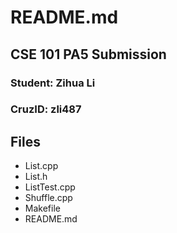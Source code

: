 # README.md
## CSE 101 PA5 Submission

### Student: Zihua Li
### CruzID: zli487


## Files

- List.cpp
- List.h
- ListTest.cpp
- Shuffle.cpp
- Makefile
- README.md